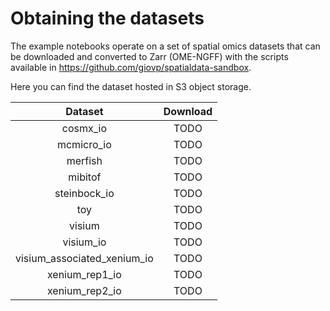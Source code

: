 # Obtaining the datasets

The example notebooks operate on a set of spatial omics datasets that can be downloaded and converted to Zarr (OME-NGFF) with the scripts available in https://github.com/giovp/spatialdata-sandbox.

Here you can find the dataset hosted in S3 object storage.

|        Dataset        |       Download      |
|:-----------------------:|:---------------------:|
|       cosmx_io        | TODO |
|      mcmicro_io       | TODO |
|       merfish         | TODO |
|       mibitof         | TODO |
|     steinbock_io      | TODO |
|          toy          | TODO |
|        visium         | TODO |
|      visium_io        | TODO |
| visium_associated_xenium_io | TODO |
|     xenium_rep1_io    | TODO |
|     xenium_rep2_io    | TODO |



